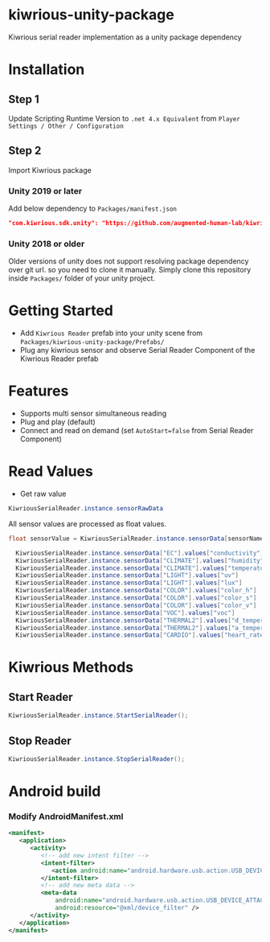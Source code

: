 # kiwrious-unity-package
Kiwrious serial reader implementation as a unity package dependency

# Installation

## Step 1
Update Scripting Runtime Version to `.net 4.x Equivalent` from `Player Settings / Other / Configuration`

## Step 2
Import Kiwrious package

### Unity 2019 or later
Add below dependency to `Packages/manifest.json`
```json
"com.kiwrious.sdk.unity": "https://github.com/augmented-human-lab/kiwrious-unity-package.git"
```

### Unity 2018 or older
Older versions of unity does not support resolving package dependency over git url. so you need to clone it manually.
Simply clone this repository inside `Packages/` folder of your unity project.


# Getting Started

- Add `Kiwrious Reader` prefab into your unity scene from `Packages/kiwrious-unity-package/Prefabs/`
- Plug any kiwrious sensor and observe Serial Reader Component of the Kiwrious Reader prefab

# Features
- Supports multi sensor simultaneous reading
- Plug and play (default)
- Connect and read on demand (set `AutoStart=false` from Serial Reader Component)

# Read Values

* Get raw value
```csharp
KiwriousSerialReader.instance.sensorRawData
```

All sensor values are processed as float values.
```csharp
float sensorValue = KiwriousSerialReader.instance.sensorData[sensorName].values[observableName];
```

```csharp
  KiwriousSerialReader.instance.sensorData["EC"].values["conductivity"]
  KiwriousSerialReader.instance.sensorData["CLIMATE"].values["humidity"]
  KiwriousSerialReader.instance.sensorData["CLIMATE"].values["temperature"]
  KiwriousSerialReader.instance.sensorData["LIGHT"].values["uv"]
  KiwriousSerialReader.instance.sensorData["LIGHT"].values["lux"]
  KiwriousSerialReader.instance.sensorData["COLOR"].values["color_h"]
  KiwriousSerialReader.instance.sensorData["COLOR"].values["color_s"]
  KiwriousSerialReader.instance.sensorData["COLOR"].values["color_v"]
  KiwriousSerialReader.instance.sensorData["VOC"].values["voc"]
  KiwriousSerialReader.instance.sensorData["THERMAL2"].values["d_temperature"]
  KiwriousSerialReader.instance.sensorData["THERMAL2"].values["a_temperature"]
  KiwriousSerialReader.instance.sensorData["CARDIO"].values["heart_rate"]
```
# Kiwrious Methods

## Start Reader
```csharp
KiwriousSerialReader.instance.StartSerialReader();
```
## Stop Reader
```csharp
KiwriousSerialReader.instance.StopSerialReader();
```

# Android build

### Modify AndroidManifest.xml
```xml
<manifest>
   <application>
      <activity>
         <!-- add new intent filter -->
         <intent-filter>
            <action android:name="android.hardware.usb.action.USB_DEVICE_ATTACHED" />
         </intent-filter>
         <!-- add new meta data -->
         <meta-data
             android:name="android.hardware.usb.action.USB_DEVICE_ATTACHED"
             android:resource="@xml/device_filter" />
      </activity>
   </application>
</manifest>
```
